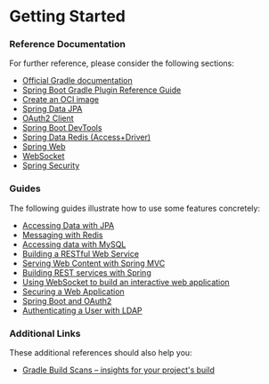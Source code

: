 # Getting Started

### Reference Documentation

For further reference, please consider the following sections:

* [Official Gradle documentation](https://docs.gradle.org)
* [Spring Boot Gradle Plugin Reference Guide](https://docs.spring.io/spring-boot/docs/2.7.6/gradle-plugin/reference/html/)
* [Create an OCI image](https://docs.spring.io/spring-boot/docs/2.7.6/gradle-plugin/reference/html/#build-image)
* [Spring Data JPA](https://docs.spring.io/spring-boot/docs/2.7.6/reference/htmlsingle/#data.sql.jpa-and-spring-data)
* [OAuth2 Client](https://docs.spring.io/spring-boot/docs/2.7.6/reference/htmlsingle/#web.security.oauth2.client)
* [Spring Boot DevTools](https://docs.spring.io/spring-boot/docs/2.7.6/reference/htmlsingle/#using.devtools)
* [Spring Data Redis (Access+Driver)](https://docs.spring.io/spring-boot/docs/2.7.6/reference/htmlsingle/#data.nosql.redis)
* [Spring Web](https://docs.spring.io/spring-boot/docs/2.7.6/reference/htmlsingle/#web)
* [WebSocket](https://docs.spring.io/spring-boot/docs/2.7.6/reference/htmlsingle/#messaging.websockets)
* [Spring Security](https://docs.spring.io/spring-boot/docs/2.7.6/reference/htmlsingle/#web.security)

### Guides

The following guides illustrate how to use some features concretely:

* [Accessing Data with JPA](https://spring.io/guides/gs/accessing-data-jpa/)
* [Messaging with Redis](https://spring.io/guides/gs/messaging-redis/)
* [Accessing data with MySQL](https://spring.io/guides/gs/accessing-data-mysql/)
* [Building a RESTful Web Service](https://spring.io/guides/gs/rest-service/)
* [Serving Web Content with Spring MVC](https://spring.io/guides/gs/serving-web-content/)
* [Building REST services with Spring](https://spring.io/guides/tutorials/rest/)
* [Using WebSocket to build an interactive web application](https://spring.io/guides/gs/messaging-stomp-websocket/)
* [Securing a Web Application](https://spring.io/guides/gs/securing-web/)
* [Spring Boot and OAuth2](https://spring.io/guides/tutorials/spring-boot-oauth2/)
* [Authenticating a User with LDAP](https://spring.io/guides/gs/authenticating-ldap/)

### Additional Links

These additional references should also help you:

* [Gradle Build Scans – insights for your project's build](https://scans.gradle.com#gradle)

